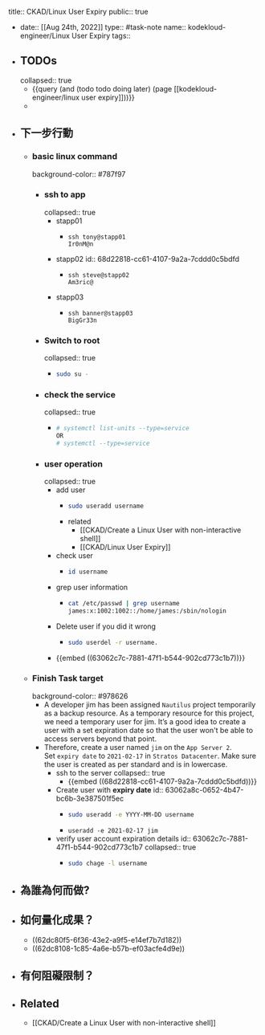 title:: CKAD/Linux User Expiry
public:: true

- date:: [[Aug 24th, 2022]]
  type:: #task-note
  name:: kodekloud-engineer/Linux User Expiry
  tags::
- ## TODOs
  collapsed:: true
	- {{query (and (todo todo doing later) (page [[kodekloud-engineer/linux user expiry]]))}}
	-
- ## 下一步行動
	- ### basic linux command
	  background-color:: #787f97
		- ### ssh to app
		  collapsed:: true
			- stapp01
				- ```
				  ssh tony@stapp01
				  Ir0nM@n
				  ```
			- stapp02
			  id:: 68d22818-cc61-4107-9a2a-7cddd0c5bdfd
				- ```
				  ssh steve@stapp02
				  Am3ric@
				  ```
			- stapp03
				- ```
				  ssh banner@stapp03
				  BigGr33n
				  ```
		- ### Switch to root
		  collapsed:: true
			- ```bash
			  sudo su -
			  ```
		- ### check the service
		  collapsed:: true
			- ```bash
			  # systemctl list-units --type=service
			  OR
			  # systemctl --type=service
			  ```
		- ### user operation
		  collapsed:: true
			- add user
				- ```bash
				  sudo useradd username
				  ```
				- related
					- [[CKAD/Create a Linux User with non-interactive shell]]
					- [[CKAD/Linux User Expiry]]
			- check user
				- ```bash
				  id username
				  ```
			- grep user information
				- ```bash
				  cat /etc/passwd | grep username
				  james:x:1002:1002::/home/james:/sbin/nologin
				  ```
			- Delete user if you did it wrong
				- ```bash
				  sudo userdel -r username.
				  ```
			- {{embed ((63062c7c-7881-47f1-b544-902cd773c1b7))}}
	- ### Finish Task target
	  background-color:: #978626
		- A developer jim has been assigned `Nautilus` project temporarily as a backup resource. As a temporary resource for this project, we need a temporary user for jim. It’s a good idea to create a user with a set expiration date so that the user won't be able to access servers beyond that point.
		- Therefore, create a user named `jim` on the `App Server 2`. Set `expiry date` to `2021-02-17` in `Stratos Datacenter`. Make sure the user is created as per standard and is in lowercase.
			- ssh to the server
			  collapsed:: true
				- {{embed ((68d22818-cc61-4107-9a2a-7cddd0c5bdfd))}}
			- Create user with **expiry date**
			  id:: 63062a8c-0652-4b47-bc6b-3e387501f5ec
				- ```bash
				  sudo useradd -e YYYY-MM-DD username
				  ```
				- `useradd -e 2021-02-17 jim`
			- verify user account expiration details
			  id:: 63062c7c-7881-47f1-b544-902cd773c1b7
			  collapsed:: true
				- ```bash
				  sudo chage -l username
				  ```
- ## 為誰為何而做?
- ## 如何量化成果？
	- ((62dc80f5-6f36-43e2-a9f5-e14ef7b7d182))
	- ((62dc8108-1c85-4a6e-b57b-ef03acfe4d9e))
- ## 有何阻礙限制？
- ## Related
	- [[CKAD/Create a Linux User with non-interactive shell]]